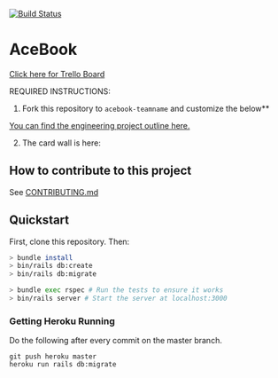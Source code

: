 [![Build Status](https://travis-ci.com/Will-Helliwell/acebook-on-the-rails.svg?branch=master)](https://github.com/Will-Helliwell/acebook-on-the-rails)

# AceBook

[Click here for Trello Board](https://trello.com/b/XiB46v42/acebook-on-the-rails)

REQUIRED INSTRUCTIONS:

1. Fork this repository to `acebook-teamname` and customize
the below**

[You can find the engineering project outline here.](https://github.com/makersacademy/course/tree/master/engineering_projects/rails)

2. The card wall is here: <please update>

## How to contribute to this project
See [CONTRIBUTING.md](CONTRIBUTING.md)

## Quickstart

First, clone this repository. Then:

```bash
> bundle install
> bin/rails db:create
> bin/rails db:migrate

> bundle exec rspec # Run the tests to ensure it works
> bin/rails server # Start the server at localhost:3000
```

### Getting Heroku Running
Do the following after every commit on the master branch.
```
git push heroku master
heroku run rails db:migrate
```
